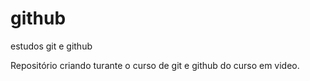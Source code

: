 # github
 estudos git e github

Repositório criando turante o curso de git e github do curso em video.